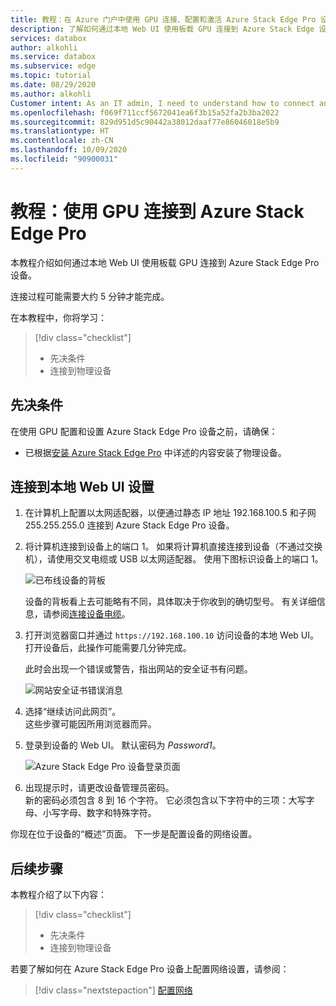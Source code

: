 ```yaml
---
title: 教程：在 Azure 门户中使用 GPU 连接、配置和激活 Azure Stack Edge Pro 设备 | Microsoft Docs
description: 了解如何通过本地 Web UI 使用板载 GPU 连接到 Azure Stack Edge 设备。
services: databox
author: alkohli
ms.service: databox
ms.subservice: edge
ms.topic: tutorial
ms.date: 08/29/2020
ms.author: alkohli
Customer intent: As an IT admin, I need to understand how to connect and activate Azure Stack Edge Pro so I can use it to transfer data to Azure.
ms.openlocfilehash: f069f711ccf5672041ea6f3b15a52fa2b3ba2022
ms.sourcegitcommit: 829d951d5c90442a38012daaf77e86046018e5b9
ms.translationtype: HT
ms.contentlocale: zh-CN
ms.lasthandoff: 10/09/2020
ms.locfileid: "90900031"
---
```

# <a name="tutorial-connect-to-azure-stack-edge-pro-with-gpu"></a>教程：使用 GPU 连接到 Azure Stack Edge Pro

本教程介绍如何通过本地 Web UI 使用板载 GPU 连接到 Azure Stack Edge Pro 设备。

连接过程可能需要大约 5 分钟才能完成。

在本教程中，你将学习：

> [!div class="checklist"]
>
> * 先决条件
> * 连接到物理设备


## <a name="prerequisites"></a>先决条件

在使用 GPU 配置和设置 Azure Stack Edge Pro 设备之前，请确保：

* 已根据[安装 Azure Stack Edge Pro](azure-stack-edge-gpu-deploy-install.md) 中详述的内容安装了物理设备。


## <a name="connect-to-the-local-web-ui-setup"></a>连接到本地 Web UI 设置

1. 在计算机上配置以太网适配器，以便通过静态 IP 地址 192.168.100.5 和子网 255.255.255.0 连接到 Azure Stack Edge Pro 设备。

2. 将计算机连接到设备上的端口 1。 如果将计算机直接连接到设备（不通过交换机），请使用交叉电缆或 USB 以太网适配器。 使用下图标识设备上的端口 1。

    ![已布线设备的背板](./media/azure-stack-edge-gpu-deploy-install/ase-two-pci-slots.png)

    设备的背板看上去可能略有不同，具体取决于你收到的确切型号。 有关详细信息，请参阅[连接设备电缆](azure-stack-edge-gpu-deploy-install.md#cable-the-device)。


3. 打开浏览器窗口并通过 `https://192.168.100.10` 访问设备的本地 Web UI。  
    打开设备后，此操作可能需要几分钟完成。

    此时会出现一个错误或警告，指出网站的安全证书有问题。 
   
    ![网站安全证书错误消息](./media/azure-stack-edge-deploy-connect-setup-activate/image2.png)

4. 选择“继续访问此网页”。  
    这些步骤可能因所用浏览器而异。

5. 登录到设备的 Web UI。 默认密码为 *Password1*。 
   
    ![Azure Stack Edge Pro 设备登录页面](./media/azure-stack-edge-deploy-connect-setup-activate/image3.png)

6. 出现提示时，请更改设备管理员密码。  
    新的密码必须包含 8 到 16 个字符。 它必须包含以下字符中的三项：大写字母、小写字母、数字和特殊字符。

你现在位于设备的“概述”页面。 下一步是配置设备的网络设置。


## <a name="next-steps"></a>后续步骤

本教程介绍了以下内容：

> [!div class="checklist"]
> * 先决条件
> * 连接到物理设备


若要了解如何在 Azure Stack Edge Pro 设备上配置网络设置，请参阅：

> [!div class="nextstepaction"]
> [配置网络](./azure-stack-edge-gpu-deploy-configure-network-compute-web-proxy.md)
